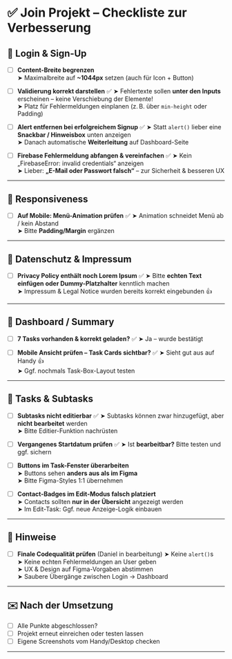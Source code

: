 # ✅ Join Projekt – Checkliste zur Verbesserung

## 🔐 Login & Sign-Up

- [ ] **Content-Breite begrenzen**  
  ➤ Maximalbreite auf **~1044px** setzen (auch für Icon + Button)

- [ ] **Validierung korrekt darstellen**  ✅
  ➤ Fehlertexte sollen **unter den Inputs** erscheinen – keine Verschiebung der Elemente!  
  ➤ Platz für Fehlermeldungen einplanen (z. B. über `min-height` oder Padding)

- [ ] **Alert entfernen bei erfolgreichem Signup**  ✅
  ➤ Statt `alert()` lieber eine **Snackbar / Hinweisbox** unten anzeigen  
  ➤ Danach automatische **Weiterleitung** auf Dashboard-Seite

- [ ] **Firebase Fehlermeldung abfangen & vereinfachen**  ✅
  ➤ Kein „FirebaseError: invalid credentials“ anzeigen  
  ➤ Lieber: **„E-Mail oder Passwort falsch“** – zur Sicherheit & besseren UX

---

## 📱 Responsiveness

- [ ] **Auf Mobile: Menü-Animation prüfen**  ✅
  ➤ Animation schneidet Menü ab / kein Abstand  
  ➤ Bitte **Padding/Margin** ergänzen

---

## 📑 Datenschutz & Impressum

- [ ] **Privacy Policy enthält noch Lorem Ipsum**  ✅
  ➤ Bitte **echten Text einfügen oder Dummy-Platzhalter** kenntlich machen  
  ➤ Impressum & Legal Notice wurden bereits korrekt eingebunden 👍

---

## 🧾 Dashboard / Summary

- [ ] **7 Tasks vorhanden & korrekt geladen?**  ✅
  ➤ Ja – wurde bestätigt 

- [ ] **Mobile Ansicht prüfen – Task Cards sichtbar?**  ✅
  ➤ Sieht gut aus auf Handy 👍  
  ➤ Ggf. nochmals Task-Box-Layout testen

---

## 🧩 Tasks & Subtasks

- [ ] **Subtasks nicht editierbar**  ✅
  ➤ Subtasks können zwar hinzugefügt, aber **nicht bearbeitet** werden  
  ➤ Bitte Editier-Funktion nachrüsten

- [ ] **Vergangenes Startdatum prüfen**  ✅
  ➤ Ist **bearbeitbar?** Bitte testen und ggf. sichern

- [ ] **Buttons im Task-Fenster überarbeiten**  
  ➤ Buttons sehen **anders aus als im Figma**  
  ➤ Bitte Figma-Styles 1:1 übernehmen

- [ ] **Contact-Badges im Edit-Modus falsch platziert**  
  ➤ Contacts sollten **nur in der Übersicht** angezeigt werden  
  ➤ Im Edit-Task: Ggf. neue Anzeige-Logik einbauen

---

## 📌 Hinweise

- [ ] **Finale Codequalität prüfen**  (Daniel in bearbeitung)
  ➤ Keine `alert()`s  
  ➤ Keine echten Fehlermeldungen an User geben  
  ➤ UX & Design auf Figma-Vorgaben abstimmen  
  ➤ Saubere Übergänge zwischen Login → Dashboard

---

## ✉️ Nach der Umsetzung

- [ ] Alle Punkte abgeschlossen?  
- [ ] Projekt erneut einreichen oder testen lassen  
- [ ] Eigene Screenshots vom Handy/Desktop checken

---

